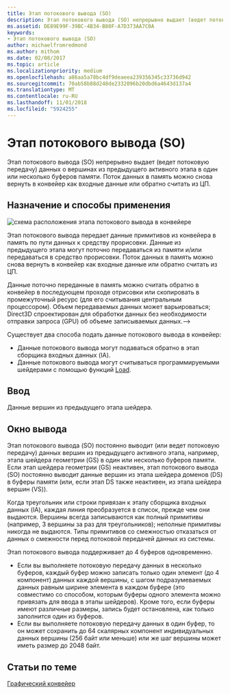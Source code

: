 ```yaml
---
title: Этап потокового вывода (SO)
description: Этап потокового вывода (SO) непрерывно выдает (ведет потоковую передачу) данных о вершинах из предыдущего активного этапа в один или несколько буферов памяти. Поток данных в память можно снова вернуть в конвейер как входные данные или обратно считать из ЦП.
ms.assetid: DE89E99F-39BC-4B34-B80F-A7D373AA7C0A
keywords:
- Этап потокового вывода (SO)
author: michaelfromredmond
ms.author: mithom
ms.date: 02/08/2017
ms.topic: article
ms.localizationpriority: medium
ms.openlocfilehash: a86aa5a78bc4df9deaeea239356345c33736d942
ms.sourcegitcommit: 70ab58b88d248de2332096b20dbd6a4643d137a4
ms.translationtype: MT
ms.contentlocale: ru-RU
ms.lasthandoff: 11/01/2018
ms.locfileid: "5924255"
---
```

# <a name="stream-output-so-stage"></a>Этап потокового вывода (SO)


Этап потокового вывода (SO) непрерывно выдает (ведет потоковую передачу) данных о вершинах из предыдущего активного этапа в один или несколько буферов памяти. Поток данных в память можно снова вернуть в конвейер как входные данные или обратно считать из ЦП.

## <a name="span-idpurposeandusesspanspan-idpurposeandusesspanspan-idpurposeandusesspanpurpose-and-uses"></a><span id="Purpose_and_uses"></span><span id="purpose_and_uses"></span><span id="PURPOSE_AND_USES"></span>Назначение и способы применения


![схема расположения этапа потокового вывода в конвейере](images/d3d10-pipeline-stages-so.png)

Этап потокового вывода передает данные примитивов из конвейера в память по пути данных к средству прорисовки. Данные из предыдущего этапа могут поточно передаваться из памяти и/или передаваться в средство прорисовки. Поток данных в память можно снова вернуть в конвейер как входные данные или обратно считать из ЦП.

Данные поточно переданные в память можно считать обратно в конвейер в последующем проходе отрисовки или скопировать в промежуточный ресурс (для его считывания центральным процессором). Объем передаваемых данных может варьироваться; Direct3D спроектирован для обработки данных без необходимости отправки запроса (GPU) об объеме записываемых данных.--&gt;

Существует два способа подать данные потокового вывода в конвейер:

-   Данные потокового вывода могут подаваться обратно в этап сборщика входных данных (IA).
-   Данные потокового вывода могут считываться программируемыми шейдерами с помощью функций [Load](https://msdn.microsoft.com/library/windows/desktop/bb509694).

## <a name="span-idinputspanspan-idinputspanspan-idinputspaninput"></a><span id="Input"></span><span id="input"></span><span id="INPUT"></span>Ввод


Данные вершин из предыдущего этапа шейдера.

## <a name="span-idoutputspanspan-idoutputspanspan-idoutputspanoutput"></a><span id="Output"></span><span id="output"></span><span id="OUTPUT"></span>Окно вывода


Этап потокового вывода (SO) постоянно выводит (или ведет потоковую передачу) данных вершин из предыдущего активного этапа, например, этапа шейдера геометрии (GS) в один или несколько буферов памяти. Если этап шейдера геометрии (GS) неактивен, этап потокового вывода (SO) постоянно выводит данные вершин из этапа шейдера доменов (DS) в буферы памяти (или, если этап DS также неактивен, из этапа шейдера вершин (VS)).

Когда треугольник или строки привязан к этапу сборщика входных данных (IA), каждая линия преобразуется в список, прежде чем они выдаются. Вершины всегда записываются как полный примитивы (например, 3 вершины за раз для треугольников); неполные примитивы никогда не выдаются. Типы примитивов со смежностью отказаться от данных о смежности перед потоковой передачей данных из системы.

Этап потокового вывода поддерживает до 4 буферов одновременно.

-   Если вы выполняете потоковую передачу данных в несколько буферов, каждый буфер можно записать только один элемент (до 4 компонент) данных каждой вершины, с шагом подразумеваемых данных равным ширине элемента в каждом буфере (это совместимо со способом, которым буферы одного элемента можно привязать для ввода в этапы шейдеров). Кроме того, если буферы имеют различные размеры, запись будет остановлена, как только заполнится один из буферов.
-   Если вы выполняете потоковую передачу данных в один буфер, то он может сохранить до 64 скалярных компонент индивидуальных данных вершины (256 байт или меньше) или же шаг вершины может иметь размер до 2048 байт.

## <a name="span-idrelated-topicsspanrelated-topics"></a><span id="related-topics"></span>Статьи по теме


[Графический конвейер](graphics-pipeline.md)

 

 




